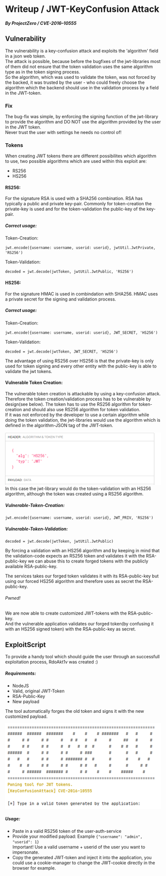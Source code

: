 # Writeup / JWT-KeyConfusion Attack
##### By ProjectZero / CVE-2016–10555

## Vulnerability
The vulnerability is a key-confusion attack and exploits the 'algorithm' field in a json web token.  
The attack is possible, because before the bugfixes of the jwt-libraries most of them did not ensure that the token validation uses the same algorithm type as in the token signing process.  
So the algorithm, which was used to validate the token, was not forced by the backed, it was trusted by the user - who could freely choose the algorithm which the backend should use in the validation process by a field in the JWT-token. 

### Fix
The bug-fix was simple, by enforcing the signing function of the jwt-library to provide the algorithm and DO NOT use the algorithm provided by the user in the JWT token.  
Never trust the user with settings he needs no control of!
### Tokens
When creating JWT tokens there are different possibilites which algorithm to use, two possible algorithms which are used within this exploit are:
- RS256
- HS256

#### RS256:
For the signature RSA is used with a SHA256 combination. RSA has typically a public and private key-pair. Commonly for token-creation the private-key is used and for the token-validation the public-key of the key-pair. 

##### Correct usage:
Token-Creation:
```
jwt.encode({username: username, userid: userid}, jwtUtil.JwtPrivate, 'RS256')
```

Token-Validation:
```
decoded = jwt.decode(jwtToken, jwtUtil.JwtPublic, 'RS256')
```

#### HS256:
For the signature HMAC is used in combindation with SHA256. HMAC uses a private secret for the signing and validation process.

##### Correct usage:
Token-Creation:
```
jwt.encode({username: username, userid: userid}, JWT_SECRET, 'HS256')
```

Token-Validation:
```
decoded = jwt.decode(jwtToken, JWT_SECRET, 'HS256')
```

The advantage of using RS256 over HS256 is that the private-key is only used for token signing and every other entity with the public-key is able to validate the jwt tokens.

#### Vulnerable Token Creation:
The vulnerable token creation is attackable by using a key-confusion attack.  
Therefore the token creation/validation process has to be vulnerable by design(see below). The token has to use the RS256 algorithm for token-creation and should also use RS256 algorithm for token validation.  
If it was not enforced by the developer to use a certain algorithm while doing the token validation, the jwt-libraries would use the algorithm which is defined in the algorithm-JSON tag of the JWT-token.  

![Algorithm Tag](./images/jwt-algorithm-tag.PNG)  
In this case the jwt-library would do the token-validation with an HS256 algorithm, although the token was created using a RS256 algorithm.
##### Vulnerable-Token-Creation:
```
jwt.encode({username: username, userid: userid}, JWT_PRIV, 'RS256')
```

##### Vulnerable-Token-Validation:
```
decoded = jwt.decode(jwtToken, jwtUtil.JwtPublic)
```
By forcing a validation with an HS256 algorithm and by keeping in mind that the validation-code expects an RS256 token and validates it with the RSA-public-key we can abuse this to create forged tokens with the publicly available RSA-public-key.  

The services takes our forged token validates it with its RSA-public-key but using our forced HS256 algorithm and therefore uses as secret the RSA-public-key.  

###### Pwned!
We are now able to create customized JWT-tokens with the RSA-public-key.  
And the vulnerable application validates our forged token(by confusing it with an HS256 signed token) with the RSA-public-key as secret.

## ExploitScript
To provide a handy tool which should guide the user through an successfull exploitation process, RdoAkt1v was created :)
##### Requirements:
- NodeJS
- Valid, original JWT-Token
- RSA-Public-Key
- New payload

The tool automatically forges the old token and signs it with the new customized payload.  

![Tool](./images/rdoakt1v_tool.PNG)  


##### Usage:
- Paste in a valid RS256 token of the user-auth-service
- Provide your modified payload: Example ```{"username": "admin", "userid": 1}```  
Important! Use a valid username + userid of the user you want to impersonate.
- Copy the generated JWT-token and inject it into the application, you could use a cookie-manager to change the JWT-cookie directly in the browser for example.